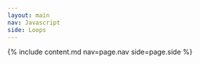 ```yaml
---
layout: main
nav: Javascript
side: Loops
---
```

{% include content.md nav=page.nav side=page.side %}